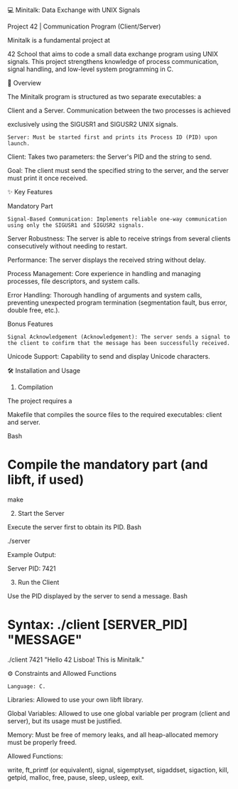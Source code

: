 💻 Minitalk: Data Exchange with UNIX Signals

Project 42 | Communication Program (Client/Server)

Minitalk is a fundamental project at 

42 School that aims to code a small data exchange program using UNIX signals. This project strengthens knowledge of process communication, signal handling, and low-level system programming in C.

🎯 Overview

The Minitalk program is structured as two separate executables: a 

Client and a Server. Communication between the two processes is achieved 

exclusively using the SIGUSR1 and SIGUSR2 UNIX signals.

    Server: Must be started first and prints its Process ID (PID) upon launch.

Client: Takes two parameters: the Server's PID and the string to send.

Goal: The client must send the specified string to the server, and the server must print it once received.

✨ Key Features

Mandatory Part

    Signal-Based Communication: Implements reliable one-way communication using only the SIGUSR1 and SIGUSR2 signals.

Server Robustness: The server is able to receive strings from several clients consecutively without needing to restart.

Performance: The server displays the received string without delay.

Process Management: Core experience in handling and managing processes, file descriptors, and system calls.

Error Handling: Thorough handling of arguments and system calls, preventing unexpected program termination (segmentation fault, bus error, double free, etc.).

Bonus Features

    Signal Acknowledgement (Acknowledgement): The server sends a signal to the client to confirm that the message has been successfully received.

Unicode Support: Capability to send and display Unicode characters.

🛠️ Installation and Usage

1. Compilation

The project requires a 

Makefile that compiles the source files to the required executables: client and server.

Bash

# Compile the mandatory part (and libft, if used)
make

2. Start the Server

Execute the server first to obtain its PID.
Bash

./server

Example Output:

Server PID: 7421

3. Run the Client

Use the PID displayed by the server to send a message.
Bash

# Syntax: ./client [SERVER_PID] "MESSAGE"
./client 7421 "Hello 42 Lisboa! This is Minitalk."

⚙️ Constraints and Allowed Functions

    Language: C.

Libraries: Allowed to use your own libft library.

Global Variables: Allowed to use one global variable per program (client and server), but its usage must be justified.

Memory: Must be free of memory leaks, and all heap-allocated memory must be properly freed.

Allowed Functions:

write, ft_printf (or equivalent), signal, sigemptyset, sigaddset, sigaction, kill, getpid, malloc, free, pause, sleep, usleep, exit.

